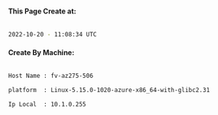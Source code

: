 
   
#### This Page Create at:

```bash

2022-10-20 - 11:08:34 UTC

```

#### Create By Machine:

```bash

Host Name : fv-az275-506

platform  : Linux-5.15.0-1020-azure-x86_64-with-glibc2.31

Ip Local  : 10.1.0.255

```

